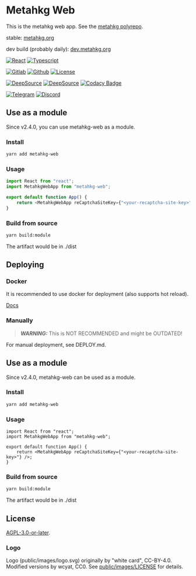 # Metahkg Web

This is the metahkg web app. See the [metahkg polyrepo](https://gitlab.com/metahkg/metahkg).

stable: [metahkg.org](https://metahkg.org)

dev build (probably daily): [dev.metahkg.org](https://dev.metahkg.org)

[![React](https://badges.aleen42.com/src/react.svg)](http://reactjs.org/)
[![Typescript](https://badges.aleen42.com/src/typescript.svg)](https://www.typescriptlang.org/)

[![Gitlab](https://badges.aleen42.com/src/gitlab.svg)](https://gitlab.com/metahkg/metahkg-web)
[![Github](https://badges.aleen42.com/src/github.svg)](https://github.com/metahkg/metahkg-web)
[![License](https://img.shields.io/gitlab/license/metahkg/metahkg-web)](https://gitlab.com/metahkg/metahkg-web/-/tree/master/LICENSE.md)

[![DeepSource](https://deepsource.io/gh/metahkg/metahkg-web.svg/?label=active+issues&show_trend=true&token=oM1NNBO8D9mefjjcuiCmPQoS)](https://deepsource.io/gh/metahkg/metahkg-web/?ref=repository-badge)
[![DeepSource](https://deepsource.io/gh/metahkg/metahkg-web.svg/?label=resolved+issues&show_trend=true&token=oM1NNBO8D9mefjjcuiCmPQoS)](https://deepsource.io/gh/metahkg/metahkg-web/?ref=repository-badge)
[![Codacy Badge](https://app.codacy.com/project/badge/Grade/0c0ee09f0cca4d6fa17d3b4f4465faf8)](https://www.codacy.com/gl/metahkg/metahkg-web/dashboard?utm_source=gitlab.com&utm_medium=referral&utm_content=metahkg/metahkg-web&utm_campaign=Badge_Grade)

[![Telegram](https://patrolavia.github.io/telegram-badge/chat.svg)](https://t.me/+WbB7PyRovUY1ZDFl)
[![Discord](https://img.shields.io/discord/992390401740775555)](https://discord.gg/yrf2v8KGdc)


## Use as a module

Since v2.4.0, you can use metahkg-web as a module.

### Install

```bash
yarn add metahkg-web
```

### Usage

```typescript
import React from "react";
import MetahkgWebApp from "metahkg-web";

export default function App() {
    return <MetahkgWebApp reCaptchaSiteKey={"<your-recaptcha-site-key>"} />;
}
```

### Build from source

```bash
yarn build:module
```

The artifact would be in ./dist

## Deploying

### Docker

It is recommended to use docker for deployment (also supports hot reload).

[Docs](https://docs.metahkg.org/docs/category/deploy-metahkg)

### Manually

> **_WARNING:_** This is NOT RECOMMENDED and might be OUTDATED!

For manual deployment, see DEPLOY.md.

## Use as a module

Since v2.4.0, metahkg-web can be used as a module.

### Install

```bash
yarn add metahkg-web
```

### Usage

```tsx
import React from "react";
import MetahkgWebApp from "metahkg-web";

export default function App() {
    return <MetahkgWebApp reCaptchaSiteKey={"<your-recaptcha-site-key>"} />;
}
```

### Build from source

```bash
yarn build:module
```

The artifact would be in ./dist

## License

[AGPL-3.0-or-later](./LICENSE.md).

### Logo

Logo (public/images/logo.svg) originally by "white card", CC-BY-4.0.
Modified versions by wcyat, CC0.
See [public/images/LICENSE](./public/images/LICENSE) for details.
